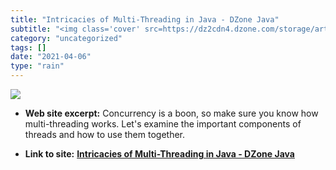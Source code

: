 ```yaml
---
title: "Intricacies of Multi-Threading in Java - DZone Java"
subtitle: "<img class='cover' src=https://dz2cdn4.dzone.com/storage/article-thumb/4972875-thumb.jpg>"
category: "uncategorized"
tags: []
date: "2021-04-06"
type: "rain"
---
```

<img class="cover" src=https://dz2cdn4.dzone.com/storage/article-thumb/4972875-thumb.jpg>



* **Web site excerpt:** Concurrency is a boon, so make sure you know how multi-threading works. Let's examine the important components of threads and how to use them together.

* **Link to site:** **[Intricacies of Multi-Threading in Java - DZone Java](https://dzone.com/articles/intricacies-of-multi-threading-in-java)**